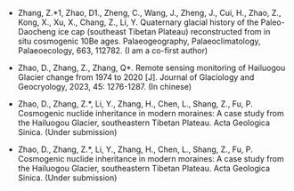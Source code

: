 - Zhang, Z.*1, Zhao, D1., Zheng, C., Wang, J., Zheng, J., Cui, H., Zhao, Z., Kong, X., Xu, X., Chang, Z., Li, Y. Quaternary glacial history of the Paleo-Daocheng ice cap (southeast Tibetan Plateau) reconstructed from in situ cosmogenic 10Be ages. Palaeogeography, Palaeoclimatology, Palaeoecology, 663, 112782. (I am a co-first author)

- Zhao, D., Zhang, Z., Zhang, Q*. Remote sensing monitoring of Hailuogou Glacier change from 1974 to 2020 [J]. Journal of Glaciology and Geocryology, 2023, 45: 1276-1287. (In chinese)

- Zhao, D., Zhang, Z.*, Li, Y., Zhang, H., Chen, L., Shang, Z., Fu, P. Cosmogenic nuclide inheritance in modern moraines: A case study from the Hailuogou Glacier, southeastern Tibetan Plateau. Acta Geologica Sinica. (Under submission)

- Zhao, D., Zhang, Z.*, Li, Y., Zhang, H., Chen, L., Shang, Z., Fu, P. Cosmogenic nuclide inheritance in modern moraines: A case study from the Hailuogou Glacier, southeastern Tibetan Plateau. Acta Geologica Sinica. (Under submission)

